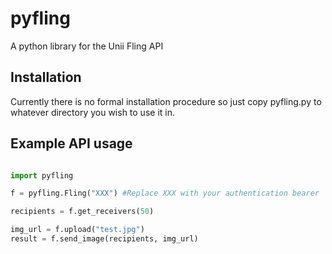 pyfling
=======

A python library for the Unii Fling API

Installation
------------

Currently there is no formal installation procedure so just copy pyfling.py
to whatever directory you wish to use it in.

Example API usage
-----------------

```python

import pyfling

f = pyfling.Fling("XXX") #Replace XXX with your authentication bearer

recipients = f.get_receivers(50)

img_url = f.upload("test.jpg")
result = f.send_image(recipients, img_url)
```
